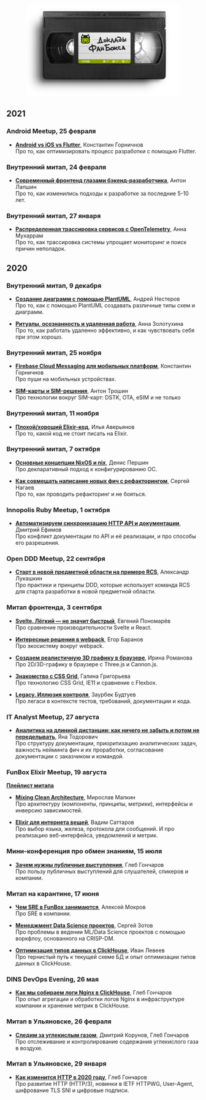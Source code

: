 <p align="center"><img src="logo@2x.png" width="400"></p>

## 2021

### Android Meetup, 25 февраля

- **[Android vs iOS vs Flutter](/meetups/2021-02-25-android/01-flutter)**, Константин Горничнов<br>
  Про то, как оптимизировать процесс разработки с помощью Flutter.


### Внутренний митап, 24 февраля

- **[Современный фронтенд глазами бэкенд-разработчика](/meetups/2021-02-24-mixed/01-jquery)**, Антон Лапшин<br>
  Про то, как изменились подходы к разработке за последние 5-10 лет.


### Внутренний митап, 27 января

- **[Распределенная трассировка сервисов с OpenTelemetry](/meetups/2021-01-27-mixed/01-opentelemetry)**, Анна Мухаррам<br>
  Про то, как трассировка системы упрощает мониторинг и поиск причин неполадок.



## 2020

### Внутренний митап, 9 декабря

- **[Создание диаграмм с помощью PlantUML](/meetups/2020-12-09-mixed/01-plantuml)**, Андрей Нестеров<br>
  Про то, как с помощью PlantUML создавать различные типы схем и диаграмм.

- **[Ритуалы, осознанность и удаленная работа](/meetups/2020-12-09-mixed/02-rituals)**, Анна Золотухина<br>
  Про то, как работать удаленно эффективно, и как чувствовать себя при этом хорошо.


### Внутренний митап, 25 ноября

- **[Firebase Cloud Messaging для мобильных платформ](/meetups/2020-11-25-mixed/01-firebase-cloud-messaging)**, Константин Горничнов<br>
  Про пуши на мобильных устройствах.

- **[SIM-карты и SIM-решения](/meetups/2020-11-25-mixed/02-sim)**, Антон Трошин<br>
  Про технологии вокруг SIM-карт: DSTK, OTA, eSIM и не только


### Внутренний митап, 11 ноября

- **[Плохой/хороший Elixir-код](/meetups/2020-11-11-mixed/01-bad-good-elixir)**, Илья Аверьянов<br>
  Про то, какой код не стоит писать на Elixir.


### Внутренний митап, 7 октября

- **[Основные концепции NixOS и nix](/meetups/2020-10-07-mixed/01-nix/)**, Денис Першин<br>
  Про декларативный подход к конфигурированию ОС.

- **[Как совмещать написание новых фич с рефакторингом](/meetups/2020-10-07-mixed/02-refactoring/)**, Сергей Нагаев<br>
  Про то, как проводить рефакторинг и не бояться.


### Innopolis Ruby Meetup, 1 октября

- **[Автоматизируем синхронизацию HTTP API и документации](/meetups/2020-10-01-innopolis-ruby/01-api-docs-sync/)**, Дмитрий Ефимов<br>
  Про конфликт документации по API и её реализации, и про способы его разрешения.


### Open DDD Meetup, 22 сентября

- **[Старт в новой предметной области на примере RCS](/meetups/2020-09-22-open-ddd/01-rcs/)**, Александр Лукашкин<br>
  Про практики и принципы DDD, которые использует команда RCS для старта разработки в новой предметной области.


### Митап фронтенда, 3 сентября

- **[Svelte. Лёгкий — не значит быстрый](/meetups/2020-09-03-frontend/01-svelte/)**, Евгений Пономарёв<br>
  Про сравнение производительности Svelte и React.

- **[Интересные решения в webpack](/meetups/2020-09-03-frontend/02-webpack/)**, Егор Баранов<br>
  Про экосистему вокруг webpack.

- **[Создаем реалистичную 3D графику в браузере](/meetups/2020-09-03-frontend/03-3d-graphics/)**, Ирина Романова<br>
  Про 2D/3D-графику в браузере с Three.js и Cannon.js.

- **[Знакомство с CSS Grid](/meetups/2020-09-03-frontend/04-css-grid/)**, Галина Григорьева<br>
  Про технологию CSS Grid, IE11 и сравнение с Flexbox.

- **[Legacy. Иллюзия контроля](/meetups/2020-09-03-frontend/05-legacy/)**, Заурбек Будтуев<br>
  Про легаси в контексте тестов, требований, документации и кода.


### IT Analyst Meetup, 27 августа

- **[Аналитика на длинной дистанции: как ничего не забыть и потом не переделывать](/meetups/2020-08-27-it-analyst/01-solution-analytics/)**, Яна Тодорович<br>
  Про структуру документации, приоритизацию аналитических задач, важность нейминга фич и их проработки, согласование документации с заказчиком и командой.


### FunBox Elixir Meetup, 19 августа

**[Плейлист митапа](https://www.youtube.com/playlist?list=PLJ7kxG-M2-mOWPfLPvFQlGYplSBq1BprZ)**

- **[Mixing Clean Architecture](/meetups/2020-08-19-elixir/01-mixing-clean-architecture/)**, Мирослав Малкин<br>
  Про архитектуру (компоненты, принципы, метрики), интерфейсы и инверсию зависимостей.

- **[Elixir для интернета вещей](/meetups/2020-08-19-elixir/02-internet-of-things/)**, Вадим Саттаров<br>
  Про выбор языка, железа, протокола для сообщений. И про реализацию веб-интерфейса, уведомлений и метрик.


### Мини-конференция про обмен знаниям, 15 июля

- **[Зачем нужны публичные выступления](/meetups/2020-07-15-knowledge-sharing/01-public-talks/)**, Глеб Гончаров<br>
  Про пользу публичных выступлений для слушателей, спикеров и компании.


### Митап на карантине, 17 июня

- **[Чем SRE в FunBox занимаются](/meetups/2020-06-17-quarantine/01-sre/)**, Алексей Мокров<br>
  Про SRE в компании.

- **[Менеджмент Data Science проектов](/meetups/2020-06-17-quarantine/02-crisp-dm/)**, Сергей Зотов<br>
  Про проблемы в ведении ML/Data Science проектов с помощью воркфлоу, основанного на CRISP-DM.

- **[Оптимизация типов данных в ClickHouse](/meetups/2020-06-17-quarantine/03-clickhouse-data-types-optimization/)**, Иван Левеев<br>
  Про тернистый путь к текущей схеме БД и опыт оптимизации типов данных в ClickHouse.


### DINS DevOps Evening, 26 мая

- **[Как мы собираем логи Nginx в ClickHouse](/meetups/2020-05-26-dins-devops-evening/01-nginx-logging-with-clickhouse/)**, Глеб Гончаров<br>
  Про опыт агрегации и обработки логов Nginx в инфраструктуре компании и хранение метрик в ClickHouse.


### Митап в Ульяновске, 26 февраля

- **[Следим за углекислым газом](/meetups/2020-02-26-ulsk/01-co2/)**, Дмитрий Корунов, Глеб Гончаров<br>
  Про отслеживание и контролирование содержания углекислого газа в воздухе.


### Митап в Ульяновске, 29 января

- **[Как изменится HTTP в 2020 году](/meetups/2020-01-29-ulsk/01-http-2020/)**, Глеб Гончаров<br>
  Про развитие HTTP (HTTP/3), новинки в IETF HTTPWG, User-Agent, шифрование TLS SNI и цифровые подписи.
